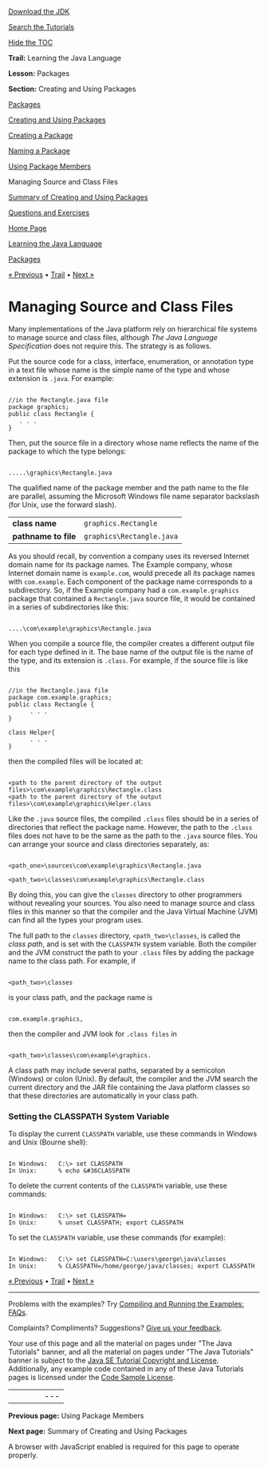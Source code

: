 [Download
the JDK](http://java.sun.com/javase/6/download.jsp)
  
[Search the
Tutorials](../../search.html)
  
[Hide the TOC](javascript:toggleLeft())

**Trail:** Learning the Java Language
  
**Lesson:** Packages
  
**Section:** Creating and Using Packages

[Packages](index.html)

[Creating and Using Packages](packages.html)

[Creating a Package](createpkgs.html)

[Naming a Package](namingpkgs.html)

[Using Package Members](usepkgs.html)

Managing Source and Class Files

[Summary of Creating and Using Packages](summary-package.html)

[Questions and Exercises](QandE/packages-questions.html)

[Home Page](../../index.html)
>
[Learning the Java Language](../index.html)
>
[Packages](index.html)

[« Previous](usepkgs.html) • [Trail](../TOC.html) • [Next »](summary-package.html)

# Managing Source and Class Files

Many implementations of the Java platform rely on hierarchical
file systems to manage source and class files, although *The
Java Language Specification* does not require this. The strategy
is as follows.

Put the source code for a class, interface, enumeration, or annotation type
in a text
file whose name is the simple name of the type
and whose extension is `.java`. For example:

```

//in the Rectangle.java file 
package graphics;
public class Rectangle {
   . . . 
}

```

Then, put the source file in a directory whose name reflects the name of the package
to which the type belongs:

```

.....\graphics\Rectangle.java

```

The qualified name of the package member and the path name to
the file are parallel, assuming the Microsoft Windows file name separator
backslash (for Unix, use the forward slash).

|  |  |
| --- | --- |
| **class name** | `graphics.Rectangle` |
| **pathname to file** | `graphics\Rectangle.java` |

As you should recall, by convention a company uses its reversed
Internet domain name for its package names. The Example company,
whose Internet domain name is `example.com`, would
precede all its package names with `com.example`.
Each component of the package name corresponds to a subdirectory.
So, if the Example company had a `com.example.graphics` package that contained
a `Rectangle.java`
source file, it would be contained in a series of subdirectories like this:

```

....\com\example\graphics\Rectangle.java

```

When you compile a source file, the compiler creates a different
output file for each type defined in it. The base
name of the output file is the name of the type,
and its extension is `.class`. For example, if the source file is like this

```

//in the Rectangle.java file
package com.example.graphics;
public class Rectangle {
      . . . 
}

class Helper{
      . . . 
}

```

then the compiled files will be located at:

```

<path to the parent directory of the output files>\com\example\graphics\Rectangle.class
<path to the parent directory of the output files>\com\example\graphics\Helper.class

```

Like the `.java` source files, the compiled `.class` files should
be in a series of directories that reflect the package name.
However, the path to the `.class` files does not have to be the same as the path to
the `.java` source files. You can arrange your source and class directories separately,
as:

```

<path_one>\sources\com\example\graphics\Rectangle.java

<path_two>\classes\com\example\graphics\Rectangle.class

```

By doing this, you can give the `classes` directory to other programmers
without revealing your sources.
You also need to manage source and class files in this manner so that
the compiler and the Java Virtual Machine (JVM) can find all
the types your program uses.

The full path to the `classes` directory, `<path_two>\classes`,
is called the *class path*, and is set with
the `CLASSPATH` system variable.
Both the compiler and the JVM construct the path to your `.class` files by adding the package name
to the class path. For example, if

```

<path_two>\classes

```

is your class path, and the package name is

```

com.example.graphics,

```

then the compiler and JVM look for `.class files` in

```

<path_two>\classes\com\example\graphics.

```

A class path may include several paths, separated by a semicolon (Windows) or colon (Unix). By default,
the compiler and the JVM search the current directory and the JAR file
containing the Java platform classes so that these directories are automatically in your class path.

### Setting the CLASSPATH System Variable

To display the current `CLASSPATH` variable, use these commands in Windows and Unix (Bourne shell):

```

In Windows:   C:\> set CLASSPATH
In Unix:      % echo &#36CLASSPATH

```

To delete the current contents of the `CLASSPATH` variable, use these commands:

```

In Windows:   C:\> set CLASSPATH=
In Unix:      % unset CLASSPATH; export CLASSPATH

```

To set the `CLASSPATH` variable, use these commands (for example):

```

In Windows:   C:\> set CLASSPATH=C:\users\george\java\classes
In Unix:      % CLASSPATH=/home/george/java/classes; export CLASSPATH

```

[« Previous](usepkgs.html)
•
[Trail](../TOC.html)
•
[Next »](summary-package.html)

---

Problems with the examples? Try [Compiling and Running
the Examples: FAQs](../../information/run-examples.html).
  
Complaints? Compliments? Suggestions? [Give
us your feedback](http://download.oracle.com/javase/feedback.html).

Your use of this page and all the material on pages under "The Java Tutorials" banner,
and all the material on pages under "The Java Tutorials" banner is subject to the [Java SE Tutorial Copyright
and License](../../information/license.html).
Additionally, any example code contained in any of these Java
Tutorials pages is licensed under the
[Code
Sample License](http://developers.sun.com/license/berkeley_license.html).

|  |  |  |  |  |
| --- | --- | --- | --- | --- |
| |  |  | | --- | --- | | duke image | Oracle logo | | [About Oracle](http://www.oracle.com/us/corporate/index.html) | [Oracle Technology Network](http://www.oracle.com/technology/index.html) | [Terms of Service](https://www.samplecode.oracle.com/servlets/CompulsoryClickThrough?type=TermsOfService) | Copyright © 1995, 2011 Oracle and/or its affiliates. All rights reserved. |

**Previous page:** Using Package Members
  
**Next page:** Summary of Creating and Using Packages




A browser with JavaScript enabled is required for this page to operate properly.
